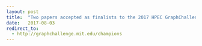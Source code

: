 ```yaml
---
layout: post
title:  "Two papers accepted as finalists to the 2017 HPEC GraphChallenge!"
date:   2017-08-03
redirect_to:
  - http://graphchallenge.mit.edu/champions
---
```


